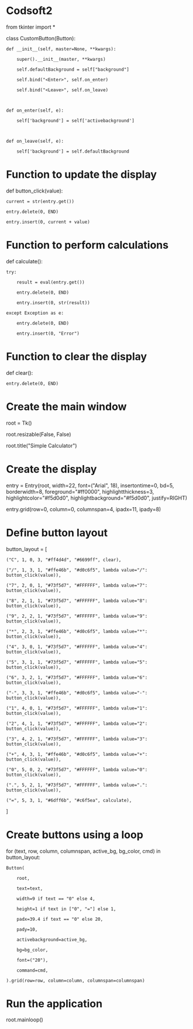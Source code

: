 # Codsoft2
from tkinter import *



class CustomButton(Button):

    def __init__(self, master=None, **kwargs):

        super().__init__(master, **kwargs)

        self.defaultBackground = self["background"]

        self.bind("<Enter>", self.on_enter)

        self.bind("<Leave>", self.on_leave)



    def on_enter(self, e):

        self['background'] = self['activebackground']



    def on_leave(self, e):

        self['background'] = self.defaultBackground



# Function to update the display

def button_click(value):

    current = str(entry.get())

    entry.delete(0, END)

    entry.insert(0, current + value)



# Function to perform calculations

def calculate():

    try:

        result = eval(entry.get())

        entry.delete(0, END)

        entry.insert(0, str(result))

    except Exception as e:

        entry.delete(0, END)

        entry.insert(0, "Error")



# Function to clear the display

def clear():

    entry.delete(0, END)



# Create the main window

root = Tk()

root.resizable(False, False)

root.title("Simple Calculator")



# Create the display

entry = Entry(root, width=22, font=("Arial", 18), insertontime=0, bd=5, borderwidth=8, foreground="#ff0000", highlightthickness=3, highlightcolor="#f5d0d0", highlightbackground="#f5d0d0", justify=RIGHT)

entry.grid(row=0, column=0, columnspan=4, ipadx=11, ipady=8)



# Define button layout

button_layout = [

    ("C", 1, 0, 3, "#ff4d4d", "#6699ff", clear),

    ("/", 1, 3, 1, "#ffe46b", "#d0c6f5", lambda value="/": button_click(value)),

    ("7", 2, 0, 1, "#73f5d7", "#FFFFFF", lambda value="7": button_click(value)),

    ("8", 2, 1, 1, "#73f5d7", "#FFFFFF", lambda value="8": button_click(value)),

    ("9", 2, 2, 1, "#73f5d7", "#FFFFFF", lambda value="9": button_click(value)),

    ("*", 2, 3, 1, "#ffe46b", "#d0c6f5", lambda value="*": button_click(value)),

    ("4", 3, 0, 1, "#73f5d7", "#FFFFFF", lambda value="4": button_click(value)),

    ("5", 3, 1, 1, "#73f5d7", "#FFFFFF", lambda value="5": button_click(value)),

    ("6", 3, 2, 1, "#73f5d7", "#FFFFFF", lambda value="6": button_click(value)),

    ("-", 3, 3, 1, "#ffe46b", "#d0c6f5", lambda value="-": button_click(value)),

    ("1", 4, 0, 1, "#73f5d7", "#FFFFFF", lambda value="1": button_click(value)),

    ("2", 4, 1, 1, "#73f5d7", "#FFFFFF", lambda value="2": button_click(value)),

    ("3", 4, 2, 1, "#73f5d7", "#FFFFFF", lambda value="3": button_click(value)),

    ("+", 4, 3, 1, "#ffe46b", "#d0c6f5", lambda value="+": button_click(value)),

    ("0", 5, 0, 2, "#73f5d7", "#FFFFFF", lambda value="0": button_click(value)),

    (".", 5, 2, 1, "#73f5d7", "#FFFFFF", lambda value=".": button_click(value)),

    ("=", 5, 3, 1, "#6dff6b", "#c6f5ea", calculate),

]



# Create buttons using a loop

for (text, row, column, columnspan, active_bg, bg_color, cmd) in button_layout:

    Button(

        root,

        text=text,

        width=9 if text == "0" else 4,

        height=1 if text in ["0", "="] else 1,

        padx=39.4 if text == "0" else 20,

        pady=10,

        activebackground=active_bg,

        bg=bg_color,

        font=("20"),

        command=cmd,

    ).grid(row=row, column=column, columnspan=columnspan)



# Run the application

root.mainloop()





